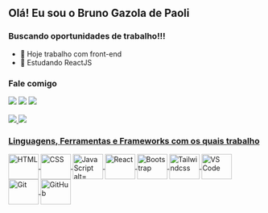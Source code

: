 ## Olá! Eu sou o Bruno Gazola de Paoli
### Buscando oportunidades de trabalho!!!

- 🔭 Hoje trabalho com front-end
- 🌱 Estudando ReactJS

### Fale comigo  
<div>
<a href="mailto:bpgazola@hotmail.com" target="_blank"><img src="https://img.shields.io/badge/Microsoft_Outlook-0078D4?style=for-the-badge&logo=microsoft-outlook&logoColor=white"></a> 
<a href="https://wa.me/5551999152112" target="_blank"><img src="https://img.shields.io/badge/WhatsApp-25D366?style=for-the-badge&logo=whatsapp&logoColor=white"></a>  
<a href="https://www.linkedin.com/in/bpgazola/" target="_blank"><img src="https://img.shields.io/badge/LinkedIn-0077B5?style=for-the-badge&logo=linkedin&logoColor=white"></a>  
</div>
<br>
<div>
  <a href="https://github.com/bpgazola/">
  <img heigh="180em" src="https://github-readme-stats.vercel.app/api?username=bpgazola&show_icons=true&theme=dark&include_all_comits=true&count_private=true"/>
  <img heigh="180em" src="https://github-readme-stats.vercel.app/api/top-langs/?username=bpgazola&layout=compact&langs_count=16&theme=dark"/>
</div>

### Linguagens, Ferramentas e Frameworks com os quais trabalho    
<div style="display: incline_block">
  <img align="center" height="50" width="60" src="https://cdn.jsdelivr.net/gh/devicons/devicon@latest/icons/html5/html5-original-wordmark.svg" alt="HTML">
  <img align="center" height="50" width="60" src="https://cdn.jsdelivr.net/gh/devicons/devicon@latest/icons/css3/css3-original-wordmark.svg" alt="CSS">
  <img align="center" height="50" width="60" src="https://cdn.jsdelivr.net/gh/devicons/devicon@latest/icons/javascript/javascript-original.svg" alt="JavaScript alt="JavaScript">
  <img align="center" height="50" width="60" src="https://cdn.jsdelivr.net/gh/devicons/devicon@latest/icons/react/react-original.svg" alt="React">
  <img align="center" height="50" width="60" src="https://cdn.jsdelivr.net/gh/devicons/devicon@latest/icons/bootstrap/bootstrap-original.svg" alt="Bootstrap">
  <img align="center" height="50" width="60" src="https://cdn.jsdelivr.net/gh/devicons/devicon@latest/icons/tailwindcss/tailwindcss-original.svg" alt="Tailwindcss">
  <img align="center" height="50" width="60" src="https://cdn.jsdelivr.net/gh/devicons/devicon@latest/icons/vscode/vscode-original.svg" alt="VS Code">
  <img align="center" height="50" width="60" src="https://cdn.jsdelivr.net/gh/devicons/devicon@latest/icons/git/git-original.svg" alt="Git">
  <img align="center" height="50" width="60" src="https://cdn.jsdelivr.net/gh/devicons/devicon@latest/icons/github/github-original.svg" alt="GitHub">
</div>

##

